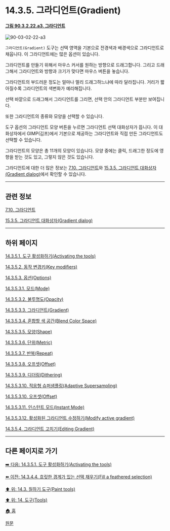 # 14.3.5. 그라디언트(Gradient)

<a id="90-03-02-22-a3"></a>

#### [그림 90.3.2.22.a3. 그라디언트](./90-03-02-22-gradient.md#90-03-02-22-a3)
![90-03-02-22-a3](https://github.com/wonder13662/gimp/assets/15767104/91905e11-312e-49a0-8059-0dfa87072400)

`그라디언트(Gradient)` 도구는 선택 영역을 기본으로 전경색과 배경색으로 그라디언트로 채웁니다. 이 그라디언트에는 많은 옵션이 있습니다.

그라디언트를 만들기 위해서 마우스 커서를 원하는 방향으로 드래그합니다. 그리고 드래그해서 그라디언트와 방향과 크기가 맞다면 마우스 버튼을 놓습니다.

그라디언트의 부드러운 정도는 얼마나 멀리 드래그하느냐에 따라 달라집니다. 거리가 짧아질수록 그라디언트의 색변화가 예리해집니다.

선택 바깥으로 드래그해서 그라디언트를 그리면, 선택 안의 그라디언트 부분만 보여집니다.

또한 그라디언트의 종류와 모양을 선택할 수 있습니다. 

도구 옵션의 그라디언트 모양 버튼을 누르면 그라디언트 선택 대화상자가 뜹니다. 이 대화상자에서 GIMP(김프)에서 기본으로 제공하는 그라디언트와 직접 만든 그라디언트도 선택할 수 있습니다. 

그라디언트의 모양은 총 11개의 모양이 있습니다. 모양 중에는 클릭, 드래그한 정도에 영향을 받는 것도 있고, 그렇지 않은 것도 있습니다.

그라디언트에 대한 더 많은 정보는 [7.10. 그라디언트](./07-10-gradients.md)와 [15.3.5. 그라디언트 대화상자(Gradient dialog)](./15-03-05-gradient-dialog.md)에서 확인할 수 있습니다.

***

## 관련 정보

[7.10. 그라디언트](./07-10-gradients.md)

[15.3.5. 그라디언트 대화상자(Gradient dialog)](./15-03-05-gradient-dialog.md)

***

## 하위 페이지

[14.3.5.1. 도구 활성화하기(Activating the tools)](./14-03-05-01-activating_the_tool.md)

[14.3.5.2. 동작 변경키(Key modifiers)](./14-03-05-02-key_modifiers.md)

[14.3.5.3. 옵션(Options)](./14-03-05-03-00-options.md)

[14.3.5.3.1. 모드(Mode)](./14-03-05-03-01-mode.md)

[14.3.5.3.2. 불투명도(Opacity)](./14-03-05-03-02-opacity.md)

[14.3.5.3.3. 그라디언트(Gradient)](./14-03-05-03-03-gradient.md)

[14.3.5.3.4. 혼합할 색 공간(Blend Color Space)](./14-03-05-03-04-blend_color_space.md)

[14.3.5.3.5. 모양(Shape)](./14-03-05-03-05-shape.md)

[14.3.5.3.6. 단위(Metric)](./14-03-05-03-06-metric.md)

[14.3.5.3.7. 반복(Repeat)](./14-03-05-03-07-repeat.md)

[14.3.5.3.8. 오프셋(Offset)](./14-03-05-03-08-offset.md)

[14.3.5.3.9. 디더링(Dithering)](./14-03-05-03-09-dithering.md)

[14.3.5.3.10. 적응형 슈퍼샘플링(Adaptive Supersampling)](./14-03-05-03-10-adaptive_supersampling.md)

[14.3.5.3.10. 오프셋(Offset)](./14-03-05-03-11-offset.md)

[14.3.5.3.11. 인스턴트 모드(Instant Mode)](./14-03-05-03-11-instant_mode.md)

[14.3.5.3.12. 활성화된 그라디언트 수정하기(Modify active gradient)](./14-03-05-03-12-modify_active_gradient.md)

[14.3.5.4. 그라디언트 고치기(Editing Gradient)](./14-03-05-04-00-editing_gradient.md)

***

## 다른 페이지로 가기

[➡️ 다음: 14.3.5.1. 도구 활성화하기(Activating the tools)](./14-03-05-01-activating_the_tool.md)

[⬅️ 이전: 14.3.4.4. 흐릿한 경계가 있는 선택 채우기(Fill a feathered selection)](./14-03-04-04-fill_a_feathered_selection.md)

[⬆️ 위: 14.3. 칠하기 도구(Paint tools)](./14-03-00-paint-tools.md)

[⬆️ 위: 14. 도구(Tools)](./14-00-tools.md)

[🏠 홈](./00-home.md)

[원문](https://docs.gimp.org/2.10/ko/gimp-tool-bucket-fill.html#idm12721)
